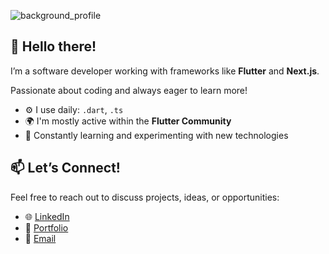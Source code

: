 

![background_profile](https://github.com/user-attachments/assets/e3754a76-65bd-442d-bbf2-a3298cd3e6c4)
## 👋 Hello there!  


I’m a software developer working with frameworks like **Flutter** and **Next.js**.

Passionate about coding and always eager to learn more!

- ⚙️ I use daily: `.dart`, `.ts`
- 🌍 I'm mostly active within the **Flutter Community**
- 📖 Constantly learning and experimenting with new technologies



## 📫 Let’s Connect!
Feel free to reach out to discuss projects, ideas, or opportunities:
- 🌐 [LinkedIn](https://www.linkedin.com/in/m8mamad2)
- 💼 [Portfolio](http://m8mamad2.ir/)
- 📧 [Email](mailto:m8mamad2@gmail.com)
